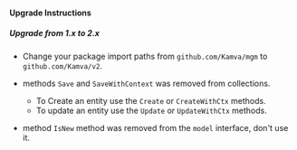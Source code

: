 #### Upgrade Instructions

##### Upgrade from 1.x to 2.x
* Change your package import paths from `github.com/Kamva/mgm` 
to `github.com/Kamva/v2`.

* methods `Save` and `SaveWithContext` was removed from collections.
    * To Create an entity use the `Create` or `CreateWithCtx` methods.
    * To update an entity use the `Update` or `UpdateWithCtx` methods.

* method `IsNew` method was removed from the `model` interface,
 don't use it.


  
